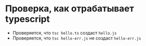 Проверка, как отрабатывает typescript
=====================================

 * Проверяется, что `tsc hello.ts` создаст `hello.js`
 * Проверяется, что `tsc hello-err.js` не создаст `hello-err.js`

